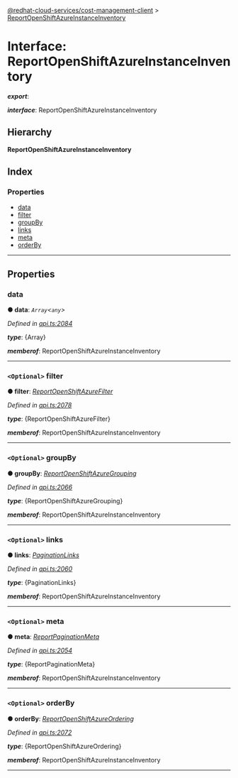 [@redhat-cloud-services/cost-management-client](../README.md) > [ReportOpenShiftAzureInstanceInventory](../interfaces/reportopenshiftazureinstanceinventory.md)

# Interface: ReportOpenShiftAzureInstanceInventory

*__export__*: 

*__interface__*: ReportOpenShiftAzureInstanceInventory

## Hierarchy

**ReportOpenShiftAzureInstanceInventory**

## Index

### Properties

* [data](reportopenshiftazureinstanceinventory.md#data)
* [filter](reportopenshiftazureinstanceinventory.md#filter)
* [groupBy](reportopenshiftazureinstanceinventory.md#groupby)
* [links](reportopenshiftazureinstanceinventory.md#links)
* [meta](reportopenshiftazureinstanceinventory.md#meta)
* [orderBy](reportopenshiftazureinstanceinventory.md#orderby)

---

## Properties

<a id="data"></a>

###  data

**● data**: *`Array`<`any`>*

*Defined in [api.ts:2084](https://github.com/RedHatInsights/javascript-clients/blob/master/packages/cost-management/api.ts#L2084)*

*__type__*: {Array}

*__memberof__*: ReportOpenShiftAzureInstanceInventory

___
<a id="filter"></a>

### `<Optional>` filter

**● filter**: *[ReportOpenShiftAzureFilter](reportopenshiftazurefilter.md)*

*Defined in [api.ts:2078](https://github.com/RedHatInsights/javascript-clients/blob/master/packages/cost-management/api.ts#L2078)*

*__type__*: {ReportOpenShiftAzureFilter}

*__memberof__*: ReportOpenShiftAzureInstanceInventory

___
<a id="groupby"></a>

### `<Optional>` groupBy

**● groupBy**: *[ReportOpenShiftAzureGrouping](reportopenshiftazuregrouping.md)*

*Defined in [api.ts:2066](https://github.com/RedHatInsights/javascript-clients/blob/master/packages/cost-management/api.ts#L2066)*

*__type__*: {ReportOpenShiftAzureGrouping}

*__memberof__*: ReportOpenShiftAzureInstanceInventory

___
<a id="links"></a>

### `<Optional>` links

**● links**: *[PaginationLinks](paginationlinks.md)*

*Defined in [api.ts:2060](https://github.com/RedHatInsights/javascript-clients/blob/master/packages/cost-management/api.ts#L2060)*

*__type__*: {PaginationLinks}

*__memberof__*: ReportOpenShiftAzureInstanceInventory

___
<a id="meta"></a>

### `<Optional>` meta

**● meta**: *[ReportPaginationMeta](reportpaginationmeta.md)*

*Defined in [api.ts:2054](https://github.com/RedHatInsights/javascript-clients/blob/master/packages/cost-management/api.ts#L2054)*

*__type__*: {ReportPaginationMeta}

*__memberof__*: ReportOpenShiftAzureInstanceInventory

___
<a id="orderby"></a>

### `<Optional>` orderBy

**● orderBy**: *[ReportOpenShiftAzureOrdering](../modules/reportopenshiftazureordering.md)*

*Defined in [api.ts:2072](https://github.com/RedHatInsights/javascript-clients/blob/master/packages/cost-management/api.ts#L2072)*

*__type__*: {ReportOpenShiftAzureOrdering}

*__memberof__*: ReportOpenShiftAzureInstanceInventory

___


